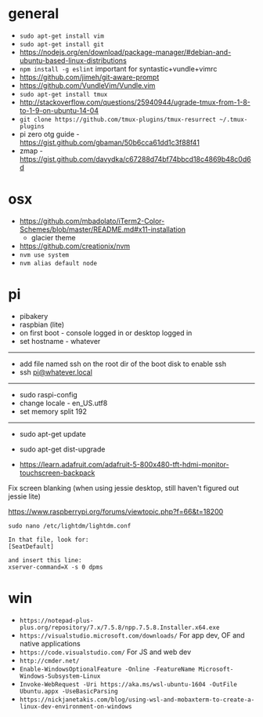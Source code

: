 # general

* `sudo apt-get install vim`
* `sudo apt-get install git`
* https://nodejs.org/en/download/package-manager/#debian-and-ubuntu-based-linux-distributions
* `npm install -g eslint` important for syntastic+vundle+vimrc
* https://github.com/jimeh/git-aware-prompt
* https://github.com/VundleVim/Vundle.vim
* `sudo apt-get install tmux`
* http://stackoverflow.com/questions/25940944/ugrade-tmux-from-1-8-to-1-9-on-ubuntu-14-04
* `git clone https://github.com/tmux-plugins/tmux-resurrect ~/.tmux-plugins`
* pi zero otg guide - https://gist.github.com/gbaman/50b6cca61dd1c3f88f41
* zmap - https://gist.github.com/davydka/c67288d74bf74bbcd18c4869b48c0d6d


# osx
* https://github.com/mbadolato/iTerm2-Color-Schemes/blob/master/README.md#x11-installation
  * glacier theme
* https://github.com/creationix/nvm
* `nvm use system`
* `nvm alias default node`



# pi

* pibakery
* raspbian (lite)
* on first boot - console logged in or desktop logged in
* set hostname - whatever

---
* add file named ssh on the root dir of the boot disk to enable ssh
* ssh pi@whatever.local

---

* sudo raspi-config
* change locale - en_US.utf8
* set memory split 192

---

* sudo apt-get update
* sudo apt-get dist-upgrade


* https://learn.adafruit.com/adafruit-5-800x480-tft-hdmi-monitor-touchscreen-backpack




Fix screen blanking (when using jessie desktop, still haven't figured out jessie lite)

https://www.raspberrypi.org/forums/viewtopic.php?f=66&t=18200
```
sudo nano /etc/lightdm/lightdm.conf

In that file, look for:
[SeatDefault]

and insert this line:
xserver-command=X -s 0 dpms
```

# win

* `https://notepad-plus-plus.org/repository/7.x/7.5.8/npp.7.5.8.Installer.x64.exe`
* `https://visualstudio.microsoft.com/downloads/` For app dev, OF and native applications
* `https://code.visualstudio.com/` For JS and web dev
* `http://cmder.net/`
* `Enable-WindowsOptionalFeature -Online -FeatureName Microsoft-Windows-Subsystem-Linux`
* `Invoke-WebRequest -Uri https://aka.ms/wsl-ubuntu-1604 -OutFile Ubuntu.appx -UseBasicParsing`
* `https://nickjanetakis.com/blog/using-wsl-and-mobaxterm-to-create-a-linux-dev-environment-on-windows`

